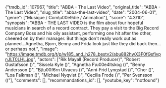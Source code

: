 {"tmdb_id": 107967, "title": "ABBA - The Last Video", "original_title": "ABBA - The Last Video", "slug_title": "abba-the-last-video", "date": "2004-06-01", "genre": ["Musique / Com\u00e9die / Animation"], "score": "4.3/10", "synopsis": "ABBA - THE LAST VIDEO is the film about four hopeful musicians in search of a record contract. They pay a visit to the Big Record Company Boss and his oily assistant, performing one hit after the other, cheered on by their manager. But things don't really work out as planned...Agnetha, Bjorn, Benny and Frida look just like they did back then... or perhaps not.", "image": "https://image.tmdb.org/t/p/w185_and_h278_bestv2/abu882hwX3F0fGsfivpnJLT0LHL.jpg", "actors": ["Rik Mayall (Record Producer)", "Robert Gustafsson ()", "Sissela Kyle ()", "Agnetha F\u00e4ltskog ()", "Benny Andersson ()", "Bj\u00f6rn Ulvaeus ()", "Anni-Frid Lyngstad ()", "Cher ()", "Loa Falkman ()", "Michael Nyqvist ()", "Cecilia Frode ()", "Per Svensson ()"], "comments": [], "recommandations_id": [], "youtube_key": "notfound"}